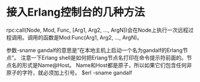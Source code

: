 # 接入Erlang控制台的几种方法

rpc:call(Node, Mod, Func, [Arg1, Arg2, ..., ArgN])会在Node上执行一次远程过程调用。调用的函数是Mod:Func(Arg1, Arg2, ..., ArgN)。


参数-sname gandalf的意思是“在本地主机上启动一个名为gandalf的Erlang节点”。
注意一下Erlang shell是如何把Erlang节点名打印在命令提示符前面的。节点名的形式是Name@Host。
Name和Host都是原子，所以如果它们包含任何非原子的字符，就必须加上引号。
$erl -sname gandalf
